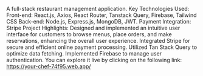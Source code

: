 A full-stack restaurant management application.
Key Technologies Used: 
Front-end: React.js, Axios, React Router, Tanstack Query, Firebase, Tailwind CSS
Back-end: Node.js, Express.js, MongoDB, JWT. Payment Integration: Stripe
Project Highlights: Designed and implemented an intuitive user interface for customers to browse 
menus, place orders, and make reservations, enhancing the overall user experience. Integrated Stripe 
for secure and efficient online payment processing. Utilized Tan Stack Query to optimize data fetching. 
Implemented Firebase to manage user authentication.
You can explore it live by clicking on the following link: https://your-chef-74f95.web.app/

